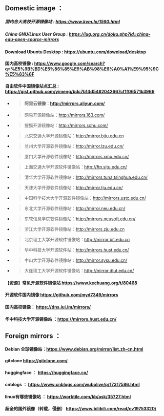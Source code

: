 ## Domestic image ：
##### 国内各大高校开源镜像站 : https://www.kvm.la/1560.html
##### China GNU/Linux User Group : https://lug.org.cn/doku.php?id=china-edu-open-source-mirrors
#### Download Ubuntu Desktop : https://ubuntu.com/download/desktop
#### 国内高校镜像 : https://www.google.com/search?q=%E5%9B%BD%E5%86%85%E9%AB%98%E6%A0%A1%E9%95%9C%E5%83%8F
####  自由软件中国镜像站点汇总 : https://gist.github.com/yimeng/bdc7b14d5482042667cf1f06571b3966
   * > #### 阿里云镜像：http://mirrors.aliyun.com/
   * > 网易开源镜像站：http://mirrors.163.com/
   * > 搜狐开源镜像站：http://mirrors.sohu.com/
   * > 北京交通大学开源镜像站：http://mirror.bjtu.edu.cn
   * > 兰州大学开源软件镜像站：http://mirror.lzu.edu.cn/
   * > 厦门大学开源软件镜像站：http://mirrors.xmu.edu.cn/
   * > 上海交通大学开源软件镜像站：http://ftp.sjtu.edu.cn/
   * > 清华大学开源软件镜像站：http://mirrors.tuna.tsinghua.edu.cn/
   * > 天津大学开源软件镜像站：http://mirror.tju.edu.cn/
   * > 中国科学技术大学开源软件镜像站：http://mirrors.ustc.edu.cn/
   * > 东北大学开源软件镜像站：http://mirror.neu.edu.cn/
   * > 东软信息学院软件镜像站：http://mirrors.neusoft.edu.cn/
   * > 浙江大学开源软件镜像站：http://mirrors.zju.edu.cn
   * > 北京理工大学开源软件镜像站：http://mirror.bit.edu.cn
   * > 华中科技大学开源软件站：http://mirrors.hust.edu.cn/
   * > 中山大学开源软件镜像站：http://mirror.sysu.edu.cn/
   * > 大连理工大学开源软件镜像站：http://mirror.dlut.edu.cn/
     
#### 【资源】常见开源软件镜像站 https://www.kechuang.org/t/80468
#### 开源软件国内镜像 https://github.com/myd7349/mirrors
#### 国内高校镜像： https://dns.iui.im/mirrors/
#### 华中科技大学开源镜像站 ：https://mirrors.hust.edu.cn/


## Foreign mirrors ：
#### Debian 全球镜像站：https://www.debian.org/mirror/list.zh-cn.html
#### gitclone https://gitclone.com/
#### huggingface ： https://huggingface.co/
#### cnblogs ： https://www.cnblogs.com/wubolive/p/17317586.html
#### linux有哪些镜像站 ： https://worktile.com/kb/ask/35727.html
#### 超全的国外镜像（转载，侵删） https://www.bilibili.com/read/cv19753320/























